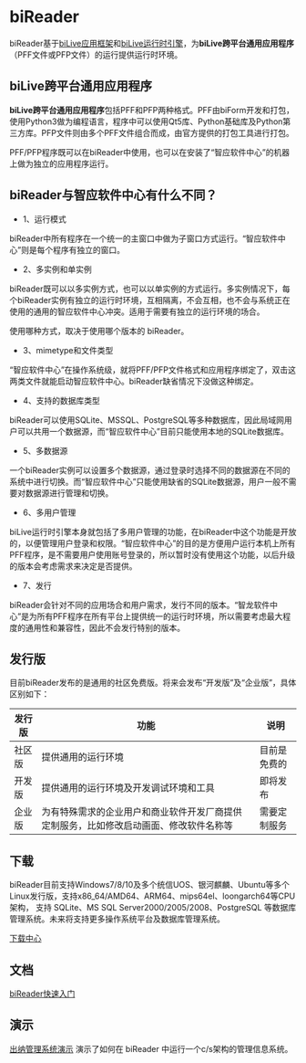 # biReader

biReader基于[biLive应用框架](/bilive/bilive_framework)和[biLive运行时引擎](/runtimeengine/index)，为**biLive跨平台通用应用程序**（PFF文件或PFP文件）的运行提供运行时环境。

## biLive跨平台通用应用程序

**biLive跨平台通用应用程序**包括PFF和PFP两种格式。PFF由biForm开发和打包，使用Python3做为编程语言，程序中可以使用Qt5库、Python基础库及Python第三方库。PFP文件则由多个PFF文件组合而成，由官方提供的打包工具进行打包。

PFF/PFP程序既可以在biReader中使用，也可以在安装了“智应软件中心”的机器上做为独立的应用程序运行。

## biReader与智应软件中心有什么不同？

- 1、运行模式

biReader中所有程序在一个统一的主窗口中做为子窗口方式运行。“智应软件中心”则是每个程序有独立的窗口。

- 2、多实例和单实例

biReader既可以以多实例方式，也可以以单实例的方式运行。多实例情况下，每个biReader实例有独立的运行时环境，互相隔离，不会互相，也不会与系统正在使用的通用的智应软件中心冲突。适用于需要有独立的运行环境的场合。

使用哪种方式，取决于使用哪个版本的 biReader。

- 3、mimetype和文件类型

“智应软件中心”在操作系统级，就将PFF/PFP文件格式和应用程序绑定了，双击这两类文件就能启动智应软件中心。biReader缺省情况下没做这种绑定。

- 4、支持的数据库类型

biReader可以使用SQLite、MSSQL、PostgreSQL等多种数据库，因此局域网用户可以共用一个数据源，而“智应软件中心”目前只能使用本地的SQLite数据库。

- 5、多数据源

一个biReader实例可以设置多个数据源，通过登录时选择不同的数据源在不同的系统中进行切换。而“智应软件中心”只能使用缺省的SQLite数据源，用户一般不需要对数据源进行管理和切换。

- 6、多用户管理

biLive运行时引擎本身就包括了多用户管理的功能，在biReader中这个功能是开放的，以便管理用户登录和权限。“智应软件中心”的目的是方便用户运行本机上所有PFF程序，是不需要用户使用账号登录的，所以暂时没有使用这个功能，以后升级的版本会考虑需求来决定是否提供。

- 7、发行

biReader会针对不同的应用场合和用户需求，发行不同的版本。“智龙软件中心”是为所有PFF程序在所有平台上提供统一的运行时环境，所以需要考虑最大程度的通用性和兼容性，因此不会发行特别的版本。

## 发行版

目前biReader发布的是通用的社区免费版。将来会发布“开发版”及“企业版”，具体区别如下：

| 发行版 |                                       功能                                       |    说明     |
| ------ | -------------------------------------------------------------------------------- | ----------- |
| 社区版 | 提供通用的运行环境                                                                | 目前是免费的   |
| 开发版 | 提供通用的运行环境及开发调试环境和工具                                              | 即将发布     |
| 企业版 | 为有特殊需求的企业用户和商业软件开发厂商提供定制服务，比如修改启动画面、修改软件名称等 | 需要定制服务 |

## 下载

biReader目前支持Windows7/8/10及多个统信UOS、银河麒麟、Ubuntu等多个Linux发行版，支持x86_64/AMD64、ARM64、mips64el、loongarch64等CPU架构， 支持 SQLite、MS SQL Server2000/2005/2008、PostgreSQL 等数据库管理系统。未来将支持更多操作系统平台及数据库管理系统。

[下载中心](/download/index)

## 文档

[biReader快速入门](/bireader_quickstart/main)

## 演示

[出纳管理系统演示](/demo/cashdemo) 演示了如何在 biReader 中运行一个c/s架构的管理信息系统。
